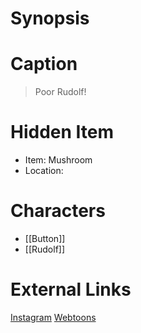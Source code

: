 # Synopsis


# Caption
> Poor Rudolf!

# Hidden Item
* Item: Mushroom
* Location: <spoiler></spoiler>

# Characters
* [[Button]]
* [[Rudolf]]

# External Links
[Instagram](https://www.instagram.com/p/B5yfNbcAoAj/)
[Webtoons](https://www.webtoons.com/en/challenge/twistwood-tales/21-button-the-good-witch/viewer?title_no=344740&episode_no=24)